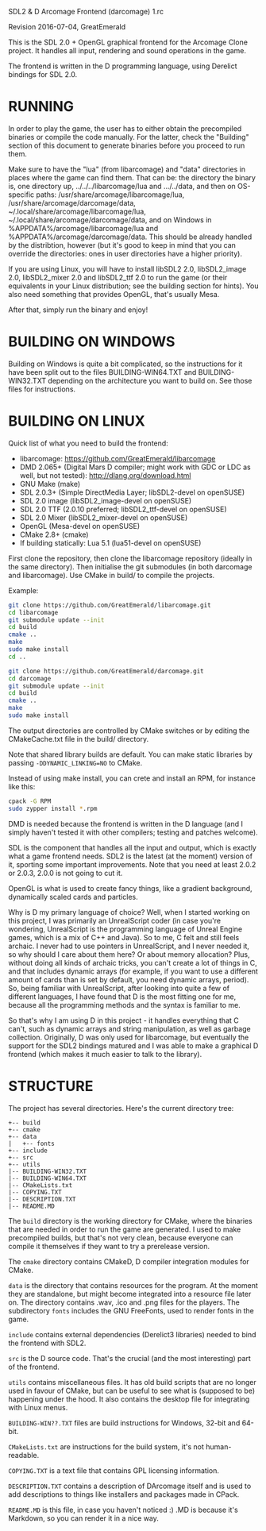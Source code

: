 SDL2 & D Arcomage Frontend (darcomage) 1.rc

Revision 2016-07-04, GreatEmerald

This is the SDL 2.0 + OpenGL graphical frontend for the Arcomage Clone project.
It handles all input, rendering and sound operations in the game.

The frontend is written in the D programming language, using Derelict bindings
for SDL 2.0.

RUNNING
============================================

In order to play the game, the user has to either obtain the precompiled
binaries or compile the code manually. For the latter, check the "Building"
section of this document to generate binaries before you proceed to run them.

Make sure to have the "lua" (from libarcomage) and "data" directories in places 
where the game can find them. That can be: the directory the binary is, one 
directory up, ../../../libarcomage/lua and .../../data, and then on OS-specific 
paths: /usr/share/arcomage/libarcomage/lua, /usr/share/arcomage/darcomage/data, 
~/.local/share/arcomage/libarcomage/lua, ~/.local/share/arcomage/darcomage/data, 
and on Windows in %APPDATA%/arcomage/libarcomage/lua and 
%APPDATA%/arcomage/darcomage/data. This should be already handled by the 
distribtion, however (but it's good to keep in mind that you can override the 
directories: ones in user directories have a higher priority).

If you are using Linux, you will have to install libSDL2 2.0, libSDL2_image 2.0,
libSDL2_mixer 2.0 and libSDL2_ttf 2.0 to run the game (or their equivalents in
your Linux distribution; see the building section for hints). You also need
something that provides OpenGL, that's usually Mesa.

After that, simply run the binary and enjoy!

BUILDING ON WINDOWS
============================================

Building on Windows is quite a bit complicated, so the instructions for it have 
been split out to the files BUILDING-WIN64.TXT and BUILDING-WIN32.TXT depending 
on the architecture you want to build on. See those files for instructions.

BUILDING ON LINUX
============================================

Quick list of what you need to build the frontend:

* libarcomage: https://github.com/GreatEmerald/libarcomage
* DMD 2.065+ (Digital Mars D compiler; might work with GDC or LDC as well, but
      not tested): http://dlang.org/download.html
* GNU Make (make)
* SDL 2.0.3+ (Simple DirectMedia Layer; libSDL2-devel on openSUSE)
* SDL 2.0 image (libSDL2_image-devel on openSUSE)
* SDL 2.0 TTF (2.0.10 preferred; libSDL2_ttf-devel on openSUSE)
* SDL 2.0 Mixer (libSDL2_mixer-devel on openSUSE)
* OpenGL (Mesa-devel on openSUSE)
* CMake 2.8+ (cmake)
* If building statically: Lua 5.1 (lua51-devel on openSUSE)

First clone the repository, then clone the libarcomage repository (ideally in
the same directory). Then initialise the git submodules (in both darcomage and
libarcomage). Use CMake in build/ to compile the projects.

Example:

```bash
git clone https://github.com/GreatEmerald/libarcomage.git
cd libarcomage
git submodule update --init
cd build
cmake ..
make
sudo make install
cd ..

git clone https://github.com/GreatEmerald/darcomage.git
cd darcomage
git submodule update --init
cd build
cmake ..
make
sudo make install
```

The output directories are controlled by CMake switches or by editing the 
CMakeCache.txt file in the build/ directory.

Note that shared library builds are default. You can make static libraries by 
passing `-DDYNAMIC_LINKING=NO` to CMake.

Instead of using make install, you can crete and install an RPM, for instance 
like this:

```bash
cpack -G RPM
sudo zypper install *.rpm
```

DMD is needed because the frontend is written in the D language (and I simply
haven't tested it with other compilers; testing and patches welcome).

SDL is the component that handles all the input and output, which is exactly
what a game frontend needs. SDL2 is the latest (at the moment) version of it,
sporting some important improvements. Note that you need at least 2.0.2 or
2.0.3, 2.0.0 is not going to cut it.

OpenGL is what is used to create fancy things, like a gradient background,
dynamically scaled cards and particles.

Why is D my primary language of choice? Well, when I started working on this
project, I was primarily an UnrealScript coder (in case you're wondering,
UnrealScript is the programming language of Unreal Engine games, which is a mix
of C++ and Java). So to me, C felt and still feels archaic. I never had to use
pointers in UnrealScript, and I never needed it, so why should I care about them
here? Or about memory allocation? Plus, without doing all kinds of archaic
tricks, you can't create a lot of things in C, and that includes dynamic arrays
(for example, if you want to use a different amount of cards than is set by
default, you need dynamic arrays, period).
So, being familiar with UnrealScript, after looking into quite a few of
different languages, I have found that D is the most fitting one for me, because
all the programming methods and the syntax is familiar to me.

So that's why I am using D in this project - it handles everything that C can't,
such as dynamic arrays and string manipulation, as well as garbage collection.
Originally, D was only used for libarcomage, but eventually the support for the
SDL2 bindings matured and I was able to make a graphical D frontend (which makes
it much easier to talk to the library).

STRUCTURE
============================================

The project has several directories. Here's the current directory tree:

```
+-- build
+-- cmake
+-- data
|   +-- fonts
+-- include
+-- src
+-- utils
|-- BUILDING-WIN32.TXT
|-- BUILDING-WIN64.TXT
|-- CMakeLists.txt
|-- COPYING.TXT
|-- DESCRIPTION.TXT
|-- README.MD
```

The `build` directory is the working directory for CMake, where the binaries that 
are needed in order to run the game are generated. I used to make precompiled 
builds, but that's not very clean, because everyone can compile it themselves if 
they want to try a prerelease version.

The `cmake` directory contains CMakeD, D compiler integration modules for CMake.

`data` is the directory that contains resources for the program. At the moment
they are standalone, but might become integrated into a resource file later on.
The directory contains .wav, .ico and .png files for the players. The
subdirectory `fonts` includes the GNU FreeFonts, used to render fonts in the game.

`include` contains external dependencies (Derelict3 libraries) needed to bind the
frontend with SDL2.

`src` is the D source code. That's the crucial (and the most interesting) part of
the frontend.

`utils` contains miscellaneous files. It has old build scripts that are no 
longer used in favour of CMake, but can be useful to see what is (supposed to 
be) happening under the hood. It also contains the desktop file for integrating 
with Linux menus.

`BUILDING-WIN??.TXT` files are build instructions for Windows, 32-bit and 64-bit.

`CMakeLists.txt` are instructions for the build system, it's not human-readable.

`COPYING.TXT` is a text file that contains GPL licensing information.

`DESCRIPTION.TXT` contains a description of DArcomage itself and is used to add
descriptions to things like installers and packages made in CPack.

`README.MD` is this file, in case you haven't noticed :) .MD is because it's 
Markdown, so you can render it in a nice way.
